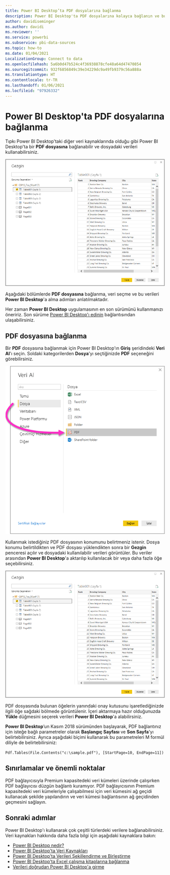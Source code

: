 ```yaml
---
title: Power BI Desktop’ta PDF dosyalarına bağlanma
description: Power BI Desktop'ta PDF dosyalarına kolayca bağlanın ve bu dosyaları kullanın
author: davidiseminger
ms.author: davidi
ms.reviewer: ''
ms.service: powerbi
ms.subservice: pbi-data-sources
ms.topic: how-to
ms.date: 01/04/2021
LocalizationGroup: Connect to data
ms.openlocfilehash: 5a6b0d47b524c4f36938878cfe48a64d47470854
ms.sourcegitcommit: 932f6856849c39e34229dc9a49fb9379c56a888a
ms.translationtype: HT
ms.contentlocale: tr-TR
ms.lasthandoff: 01/06/2021
ms.locfileid: "97926332"
---
```

# <a name="connect-to-pdf-files-in-power-bi-desktop"></a>Power BI Desktop'ta PDF dosyalarına bağlanma
Tıpkı Power BI Desktop'taki diğer veri kaynaklarında olduğu gibi Power BI Desktop'ta bir **PDF dosyasına** bağlanabilir ve dosyadaki verileri kullanabilirsiniz.

![PDF dosyalarındaki verilere bağlanma](media/desktop-connect-pdf/connect-pdf-04.png)

Aşağıdaki bölümlerde **PDF dosyasına** bağlanma, veri seçme ve bu verileri **Power BI Desktop**'a alma adımları anlatılmaktadır.

Her zaman **Power BI Desktop** uygulamasının en son sürümünü kullanmanızı öneririz. Son sürüme [Power BI Desktop'ı edinin](../fundamentals/desktop-get-the-desktop.md) bağlantısından ulaşabilirsiniz. 

## <a name="connect-to-a-pdf-file"></a>PDF dosyasına bağlanma
Bir **PDF** dosyasına bağlanmak için Power BI Desktop'ın **Giriş** şeridindeki **Veri Al**'ı seçin. Soldaki kategorilerden **Dosya**’yı seçtiğinizde **PDF** seçeneğini görebilirsiniz.

![Veri Al menüsünden PDF'i seçme](media/desktop-connect-pdf/connect-pdf-01.png)

Kullanmak istediğiniz PDF dosyasının konumunu belirtmeniz istenir. Dosya konumu belirtildikten ve PDF dosyası yüklendikten sonra bir **Gezgin** penceresi açılır ve dosyadaki kullanılabilir verileri görüntüler. Bu veriler arasından **Power BI Desktop**'a aktarılıp kullanılacak bir veya daha fazla öğe seçebilirsiniz.

![PDF dosyalarındaki verilere bağlanma](media/desktop-connect-pdf/connect-pdf-04.png)

PDF dosyasında bulunan öğelerin yanındaki onay kutusunu işaretlediğinizde ilgili öğe sağdaki bölmede görüntülenir. İçeri aktarmaya hazır olduğunuzda **Yükle** düğmesini seçerek verileri **Power BI Desktop**'a alabilirsiniz.

**Power BI Desktop**’un Kasım 2018 sürümünden başlayarak, PDF bağlantınız için isteğe bağlı parametreler olarak **Başlangıç Sayfası** ve **Son Sayfa**'yı belirtebilirsiniz. Ayrıca aşağıdaki biçimi kullanarak bu parametreleri M formül diliyle de belirtebilirsiniz:

`Pdf.Tables(File.Contents("c:\sample.pdf"), [StartPage=10, EndPage=11])`

## <a name="limitations-and-considerations"></a>Sınırlamalar ve önemli noktalar

PDF bağlayıcısıyla Premium kapasitedeki veri kümeleri üzerinde çalışırken PDF bağlayıcısı düzgün bağlantı kuramıyor. PDF bağlayıcısının Premium kapasitedeki veri kümeleriyle çalışabilmesi için veri kümesini ağ geçidi kullanacak şekilde yapılandırın ve veri kümesi bağlantısının ağ geçidinden geçmesini sağlayın.  


## <a name="next-steps"></a>Sonraki adımlar
Power BI Desktop'ı kullanarak çok çeşitli türlerdeki verilere bağlanabilirsiniz. Veri kaynakları hakkında daha fazla bilgi için aşağıdaki kaynaklara bakın:

* [Power BI Desktop nedir?](../fundamentals/desktop-what-is-desktop.md)
* [Power BI Desktop'ta Veri Kaynakları](desktop-data-sources.md)
* [Power BI Desktop'ta Verileri Şekillendirme ve Birleştirme](desktop-shape-and-combine-data.md)
* [Power BI Desktop'ta Excel çalışma kitaplarına bağlanma](desktop-connect-excel.md)   
* [Verileri doğrudan Power BI Desktop'a girme](desktop-enter-data-directly-into-desktop.md)   
